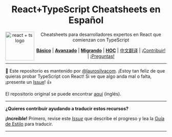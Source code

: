 <div align="center">

<h1>React+TypeScript Cheatsheets en Español</h1>

<a href="https://github.com/typescript-cheatsheets/react-typescript-cheatsheet/issues/81">
  <img
    height="90"
    width="90"
    alt="react + ts logo"
    src="https://user-images.githubusercontent.com/6764957/53868378-2b51fc80-3fb3-11e9-9cee-0277efe8a927.png"
    align="left"
  />
</a>

<p>Cheatsheets para desarrolladores expertos en React que comienzan con TypeScript</p>

[**Básico**](https://github.com/typescript-cheatsheets/react-typescript-cheatsheet#basic-cheatsheet-table-of-contents) |
[**Avanzado**](https://github.com/typescript-cheatsheets/react-typescript-cheatsheet/blob/master/ADVANCED.md) |
[**Migrando**](https://github.com/typescript-cheatsheets/react-typescript-cheatsheet/blob/master/MIGRATING.md) |
[**HOC**](https://github.com/typescript-cheatsheets/react-typescript-cheatsheet/blob/master/HOC.md) |
[中文翻译](https://github.com/fi3ework/blog/tree/master/react-typescript-cheatsheet-cn) |
[¡Contribuir!](https://github.com/typescript-cheatsheets/react-typescript-cheatsheet/blob/master/CONTRIBUTING.md) |
[¡Preguntas!](https://github.com/typescript-cheatsheets/react-typescript-cheatsheet-es/issues/new)

</div>

---

:wave: Este repositorio es mantenido por [@laurosilvacom](https://twitter.com/laurosilvacom). ¡Estoy tan feliz de que quieras probar TypeScript con React! Si ve que algo anda mal o falta, ¡presente un [Issue](https://github.com/typescript-cheatsheets/react-typescript-cheatsheet-es/issues/new)! :+1:

El repositorio original se puede encontrar [aquí](https://github.com/typescript-cheatsheets/react-typescript-cheatsheet) (inglés).

---

**¿Quieres contribuir ayudando a traducir estos recursos?**

**¡Increíble!** Primero, revise este _[Issue]()_ que describe el progreso y lea la [Guía de Estilo]() para traducir.

---
